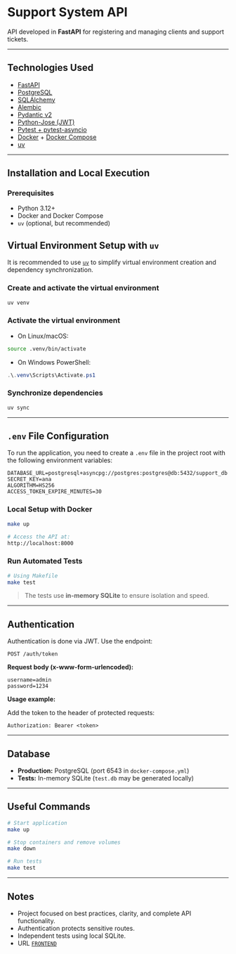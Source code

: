 
# Support System API

API developed in **FastAPI** for registering and managing clients and support tickets.

---

## Technologies Used

- [FastAPI](https://fastapi.tiangolo.com/)
- [PostgreSQL](https://www.postgresql.org/)
- [SQLAlchemy](https://www.sqlalchemy.org/)
- [Alembic](https://alembic.sqlalchemy.org/)
- [Pydantic v2](https://docs.pydantic.dev/)
- [Python-Jose (JWT)](https://python-jose.readthedocs.io/en/latest/)
- [Pytest + pytest-asyncio](https://docs.pytest.org/)
- [Docker](https://www.docker.com/) + [Docker Compose](https://docs.docker.com/compose/)
- [uv](https://github.com/astral-sh/uv)

---

## Installation and Local Execution

### Prerequisites

- Python 3.12+
- Docker and Docker Compose
- `uv` (optional, but recommended)

## Virtual Environment Setup with `uv`

It is recommended to use [`uv`](https://github.com/astral-sh/uv) to simplify virtual environment creation and dependency synchronization.

### Create and activate the virtual environment

```bash
uv venv
```

### Activate the virtual environment

- On Linux/macOS:

```bash
source .venv/bin/activate
```

- On Windows PowerShell:

```powershell
.\.venv\Scripts\Activate.ps1
```

### Synchronize dependencies

```bash
uv sync
```
---

## `.env` File Configuration

To run the application, you need to create a `.env` file in the project root with the following environment variables:

```env
DATABASE_URL=postgresql+asyncpg://postgres:postgres@db:5432/support_db
SECRET_KEY=ana
ALGORITHM=HS256
ACCESS_TOKEN_EXPIRE_MINUTES=30
```

### Local Setup with Docker

```bash
make up

# Access the API at:
http://localhost:8000
```

### Run Automated Tests

```bash
# Using Makefile
make test

```

> The tests use **in-memory SQLite** to ensure isolation and speed.

---

## Authentication

Authentication is done via JWT. Use the endpoint:

```
POST /auth/token
```

**Request body (x-www-form-urlencoded):**

```
username=admin
password=1234
```

**Usage example:**

Add the token to the header of protected requests:

```
Authorization: Bearer <token>
```

---

## Database

- **Production:** PostgreSQL (port 6543 in `docker-compose.yml`)
- **Tests:** In-memory SQLite (`test.db` may be generated locally)

---

## Useful Commands

```bash
# Start application
make up

# Stop containers and remove volumes
make down

# Run tests
make test
```

---

## Notes

- Project focused on best practices, clarity, and complete API functionality.
- Authentication protects sensitive routes.
- Independent tests using local SQLite.
- URL  [`FRONTEND`](https://github.com/astral-sh/uv)
